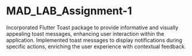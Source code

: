 # MAD_LAB_Assignment-1

Incorporated Flutter Toast package to provide informative and visually appealing toast messages, enhancing user interaction within the application. Implemented toast messages to display notifications during specific actions, enriching the user experience with contextual feedback.
